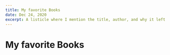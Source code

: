 ```yaml
---
title: My favorite Books
date: Dec 24, 2020
excerpt: A listicle where I mention the title, author, and why it left an impact on me.
---
```


# My favorite Books

## 
